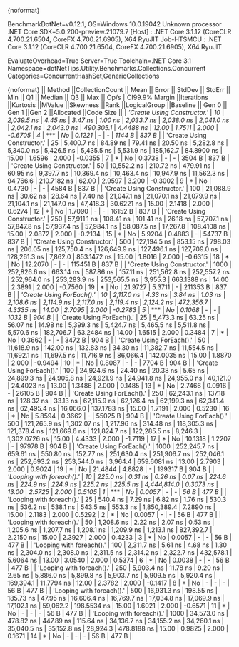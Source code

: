 {noformat}

BenchmarkDotNet=v0.12.1, OS=Windows 10.0.19042
Unknown processor
.NET Core SDK=5.0.200-preview.21079.7
  [Host]     : .NET Core 3.1.12 (CoreCLR 4.700.21.6504, CoreFX 4.700.21.6905), X64 RyuJIT
  Job-HTSMCU : .NET Core 3.1.12 (CoreCLR 4.700.21.6504, CoreFX 4.700.21.6905), X64 RyuJIT

EvaluateOverhead=True  Server=True  Toolchain=.NET Core 3.1  
Namespace=dotNetTips.Utility.Benchmarks.Collections.Concurrent  Categories=ConcurrentHashSet,GenericCollections  

{noformat}
||                     Method ||CollectionCount ||        Mean ||      Error ||     StdDev ||   StdErr ||         Min ||          Q1 ||      Median ||          Q3 ||         Max ||       Op/s ||CI99.9% Margin ||Iterations ||Kurtosis ||MValue ||Skewness ||Rank ||LogicalGroup ||Baseline ||  Gen 0 || Gen 1 ||Gen 2 ||Allocated ||Code Size ||
| *'Create Using Constructor.'* |              *10* |   *2,039.5 ns* |     *4.45 ns* |     *3.47 ns* |   *1.00 ns* |   *2,033.7 ns* |   *2,038.0 ns* |   *2,041.0 ns* |   *2,042.1 ns* |   *2,043.0 ns* |   *490,305.1* |      *4.4488 ns* |      *12.00* |   *1.7511* |  *2.000* |  *-0.6705* |    *4* |            *** |       *No* |  *0.1221* |      *-* |     *-* |    *1144 B* |     *837 B* |
| 'Create Using Constructor.' |              25 |   5,400.7 ns |    84.89 ns |    79.41 ns |  20.50 ns |   5,282.8 ns |   5,340.0 ns |   5,426.5 ns |   5,435.5 ns |   5,531.9 ns |   185,162.7 |     84.8900 ns |      15.00 |   1.6596 |  2.000 |  -0.0355 |    7 |            * |       No |  0.3738 |      - |     - |    3504 B |     837 B |
| 'Create Using Constructor.' |              50 |  10,552.2 ns |   210.72 ns |   479.91 ns |  60.95 ns |   9,397.7 ns |  10,369.4 ns |  10,463.4 ns |  10,947.9 ns |  11,562.3 ns |    94,766.6 |    210.7182 ns |      62.00 |   2.9597 |  3.200 |  -0.3002 |    9 |            * |       No |  0.4730 |      - |     - |    4584 B |     837 B |
| 'Create Using Constructor.' |             100 |  21,088.9 ns |    30.62 ns |    28.64 ns |   7.40 ns |  21,047.1 ns |  21,070.1 ns |  21,079.9 ns |  21,104.1 ns |  21,147.0 ns |    47,418.3 |     30.6221 ns |      15.00 |   2.1418 |  2.000 |   0.6274 |   12 |            * |       No |  1.7090 |      - |     - |   16152 B |     837 B |
| 'Create Using Constructor.' |             250 |  57,911.1 ns |   108.41 ns |   101.41 ns |  26.18 ns |  57,707.1 ns |  57,847.8 ns |  57,937.4 ns |  57,984.1 ns |  58,087.5 ns |    17,267.8 |    108.4108 ns |      15.00 |   2.0872 |  2.000 |  -0.2134 |   15 |            * |       No |  5.9204 | 0.4883 |     - |   54737 B |     837 B |
| 'Create Using Constructor.' |             500 | 127,194.5 ns |   853.15 ns |   798.03 ns | 206.05 ns | 125,750.4 ns | 126,649.9 ns | 127,496.1 ns | 127,709.0 ns | 128,261.3 ns |     7,862.0 |    853.1472 ns |      15.00 |   1.8016 |  2.000 |  -0.6315 |   18 |            * |       No | 12.2070 |      - |     - |  115451 B |     837 B |
| 'Create Using Constructor.' |            1000 | 252,826.6 ns |   663.14 ns |   587.86 ns | 157.11 ns | 251,562.8 ns | 252,557.2 ns | 252,964.0 ns | 253,283.9 ns | 253,565.5 ns |     3,955.3 |    663.1388 ns |      14.00 |   2.3891 |  2.000 |  -0.7560 |   19 |            * |       No | 21.9727 | 5.3711 |     - |  211353 B |     837 B |
|   *'Create Using ForEach().'* |              *10* |   *2,117.0 ns* |     *4.33 ns* |     *3.84 ns* |   *1.03 ns* |   *2,108.6 ns* |   *2,114.9 ns* |   *2,117.0 ns* |   *2,119.4 ns* |   *2,124.2 ns* |   *472,356.7* |      *4.3335 ns* |      *14.00* |   *2.7095* |  *2.000* |  *-0.2783* |    *5* |            *** |       *No* |  *0.1068* |      *-* |     *-* |    *1032 B* |     *904 B* |
|   'Create Using ForEach().' |              25 |   5,473.3 ns |    63.25 ns |    56.07 ns |  14.98 ns |   5,399.3 ns |   5,424.7 ns |   5,465.5 ns |   5,511.8 ns |   5,570.6 ns |   182,706.7 |     63.2484 ns |      14.00 |   1.6515 |  2.000 |   0.3484 |    7 |            * |       No |  0.3662 |      - |     - |    3472 B |     904 B |
|   'Create Using ForEach().' |              50 |  11,618.9 ns |   142.00 ns |   132.83 ns |  34.30 ns |  11,382.7 ns |  11,554.5 ns |  11,692.1 ns |  11,697.5 ns |  11,716.9 ns |    86,066.4 |    142.0035 ns |      15.00 |   1.8870 |  2.000 |  -0.9494 |   10 |            * |       No |  0.8087 |      - |     - |    7704 B |     904 B |
|   'Create Using ForEach().' |             100 |  24,924.6 ns |    24.40 ns |    20.38 ns |   5.65 ns |  24,899.3 ns |  24,905.8 ns |  24,921.9 ns |  24,941.8 ns |  24,955.0 ns |    40,121.0 |     24.4023 ns |      13.00 |   1.3486 |  2.000 |   0.1485 |   13 |            * |       No |  2.7466 | 0.0916 |     - |   26105 B |     904 B |
|   'Create Using ForEach().' |             250 |  62,243.1 ns |   137.18 ns |   128.32 ns |  33.13 ns |  62,115.9 ns |  62,126.4 ns |  62,199.3 ns |  62,341.4 ns |  62,495.4 ns |    16,066.0 |    137.1783 ns |      15.00 |   1.7191 |  2.000 |   0.5230 |   16 |            * |       No |  5.8594 | 0.3662 |     - |   55025 B |     904 B |
|   'Create Using ForEach().' |             500 | 121,265.9 ns | 1,302.07 ns | 1,217.96 ns | 314.48 ns | 118,305.3 ns | 121,378.4 ns | 121,669.6 ns | 121,824.7 ns | 122,285.5 ns |     8,246.3 |  1,302.0726 ns |      15.00 |   4.4333 |  2.000 |  -1.7119 |   17 |            * |       No | 10.1318 | 1.2207 |     - |   97978 B |     904 B |
|   'Create Using ForEach().' |            1000 | 252,245.7 ns |   659.61 ns |   550.80 ns | 152.77 ns | 251,630.4 ns | 251,906.7 ns | 252,046.1 ns | 252,693.2 ns | 253,544.0 ns |     3,964.4 |    659.6081 ns |      13.00 |   2.7903 |  2.000 |   0.9024 |   19 |            * |       No | 21.4844 | 4.8828 |     - |  199317 B |     904 B |
|   *'Looping with foreach().'* |              *10* |     *225.0 ns* |     *0.31 ns* |     *0.26 ns* |   *0.07 ns* |     *224.6 ns* |     *224.9 ns* |     *224.9 ns* |     *225.2 ns* |     *225.5 ns* | *4,444,814.0* |      *0.3073 ns* |      *13.00* |   *2.5725* |  *2.000* |   *0.5105* |    *1* |            *** |       *No* |  *0.0057* |      *-* |     *-* |      *56 B* |     *477 B* |
|   'Looping with foreach().' |              25 |     540.4 ns |     7.29 ns |     6.82 ns |   1.76 ns |     530.3 ns |     536.2 ns |     538.1 ns |     543.5 ns |     553.3 ns | 1,850,389.4 |      7.2890 ns |      15.00 |   2.1183 |  2.000 |   0.5292 |    2 |            * |       No |  0.0057 |      - |     - |      56 B |     477 B |
|   'Looping with foreach().' |              50 |   1,208.6 ns |     2.22 ns |     2.07 ns |   0.53 ns |   1,205.6 ns |   1,207.7 ns |   1,208.1 ns |   1,209.9 ns |   1,213.1 ns |   827,392.7 |      2.2150 ns |      15.00 |   2.3927 |  2.000 |   0.4233 |    3 |            * |       No |  0.0057 |      - |     - |      56 B |     477 B |
|   'Looping with foreach().' |             100 |   2,311.7 ns |     5.61 ns |     4.68 ns |   1.30 ns |   2,304.0 ns |   2,308.0 ns |   2,311.5 ns |   2,314.2 ns |   2,322.7 ns |   432,578.1 |      5.6064 ns |      13.00 |   3.0540 |  2.000 |   0.5374 |    6 |            * |       No |  0.0038 |      - |     - |      56 B |     477 B |
|   'Looping with foreach().' |             250 |   5,903.4 ns |    11.78 ns |     9.20 ns |   2.65 ns |   5,886.0 ns |   5,899.8 ns |   5,903.7 ns |   5,909.5 ns |   5,920.4 ns |   169,394.1 |     11.7794 ns |      12.00 |   2.3782 |  2.000 |  -0.1417 |    8 |            * |       No |       - |      - |     - |      56 B |     477 B |
|   'Looping with foreach().' |             500 |  16,931.3 ns |   198.55 ns |   185.73 ns |  47.95 ns |  16,606.4 ns |  16,769.7 ns |  17,034.8 ns |  17,069.9 ns |  17,102.1 ns |    59,062.2 |    198.5534 ns |      15.00 |   1.6021 |  2.000 |  -0.6571 |   11 |            * |       No |       - |      - |     - |      56 B |     477 B |
|   'Looping with foreach().' |            1000 |  34,573.0 ns |   478.82 ns |   447.89 ns | 115.64 ns |  34,136.7 ns |  34,155.2 ns |  34,260.1 ns |  35,040.5 ns |  35,152.8 ns |    28,924.3 |    478.8188 ns |      15.00 |   0.9825 |  2.000 |   0.1671 |   14 |            * |       No |       - |      - |     - |      56 B |     477 B |
